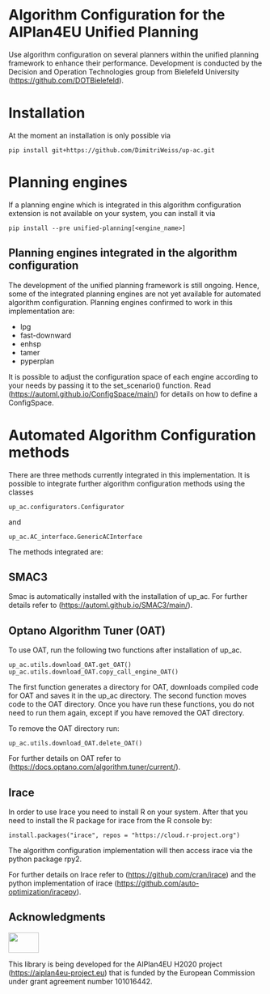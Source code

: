 # Algorithm Configuration for the AIPlan4EU Unified Planning

Use algorithm configuration on several planners within the unified planning framework to enhance their performance. Development is conducted by the Decision and Operation Technologies group from Bielefeld University (https://github.com/DOTBielefeld).

# Installation

At the moment an installation is only possible via 

```
pip install git+https://github.com/DimitriWeiss/up-ac.git
```

# Planning engines

If a planning engine which is integrated in this algorithm configuration extension is not available on your system, you can install it via

```
pip install --pre unified-planning[<engine_name>]
```

## Planning engines integrated in the algorithm configuration

The development of the unified planning framework is still ongoing. Hence, some of the integrated planning engines are not yet available for automated algorithm configuration. Planning engines confirmed to work in this implementation are:

- lpg
- fast-downward
- enhsp
- tamer
- pyperplan

It is possible to adjust the configuration space of each engine according to your needs by passing it to the set_scenario() function. Read (https://automl.github.io/ConfigSpace/main/) for details on how to define a ConfigSpace.

# Automated Algorithm Configuration methods

There are three methods currently integrated in this implementation. It is possible to integrate further algorithm configuration methods using the classes
```
up_ac.configurators.Configurator
```
and
```
up_ac.AC_interface.GenericACInterface
```

The methods integrated are:

## SMAC3

Smac is automatically installed with the installation of up_ac. For further details refer to (https://automl.github.io/SMAC3/main/).

## Optano Algorithm Tuner (OAT)

To use OAT, run the following two functions after installation of up_ac.

```
up_ac.utils.download_OAT.get_OAT()
up_ac.utils.download_OAT.copy_call_engine_OAT()
```

The first function generates a directory for OAT, downloads compiled code for OAT and saves it in the up_ac directory. The second function moves code to the OAT directory. Once you have run these functions, you do not need to run them again, except if you have removed the OAT directory.

To remove the OAT directory run:

```
up_ac.utils.download_OAT.delete_OAT()
```

For further details on OAT refer to (https://docs.optano.com/algorithm.tuner/current/).

## Irace

In order to use Irace you need to install R on your system. After that you need to install the R package for irace from the R console by:

```
install.packages("irace", repos = "https://cloud.r-project.org")
```

The algorithm configuration implementation will then access irace via the python package rpy2.

For further details on Irace refer to (https://github.com/cran/irace) and the python implementation of irace (https://github.com/auto-optimization/iracepy).

## Acknowledgments

<img src="https://www.aiplan4eu-project.eu/wp-content/uploads/2021/07/euflag.png" width="60" height="40">

This library is being developed for the AIPlan4EU H2020 project (https://aiplan4eu-project.eu) that is funded by the European Commission under grant agreement number 101016442.

